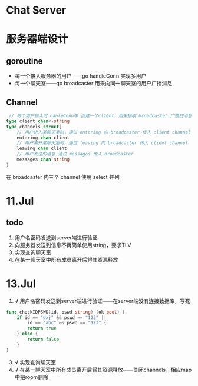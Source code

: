 # Chat Server
# 服务器端设计

## goroutine
* 每一个接入服务器的用户——go handleConn  实现多用户
* 每一个聊天室——go broadcaster  用来向同一聊天室的用户广播消息

## Channel
```go
 // 每个用户接入时 hanleConn中 创建一个client，用来接收 broadcaster 广播的消息
type client chan<-string 
type channels struct{
    // 用户进入某聊天室时，通过 entering 向 broadcaster 传入 client channel
    entering chan client
    // 用户离开某聊天室时，通过 leaving 向 broadcaster 传入 client channel
    leaving chan client
    // 用户发送的消息 通过 messages 传入 broadcaster
	messages chan string
}
```
在 broadcaster 内三个 channel 使用 select 并列

# 11.Jul
## todo
1. 用户名密码发送到server端进行验证
2. 向服务器发送到信息不再简单使用string，要求TLV
3. 实现查询聊天室
4. 在某一聊天室中所有成员离开后将其资源释放

# 13.Jul
1. **√** 用户名密码发送到server端进行验证——在server端没有连接数据库，写死  
```go
func checkIDPSWD(id, pswd string) (ok bool) {
	if id == "dxj" && pswd == "123" || 
		id == "abc" && pswd == "123" {
		return true
	} else {
		return false
	}
}
```
3. **√** 实现查询聊天室
4. **√** 在某一聊天室中所有成员离开后将其资源释放——关闭channels，相应map中把room删除